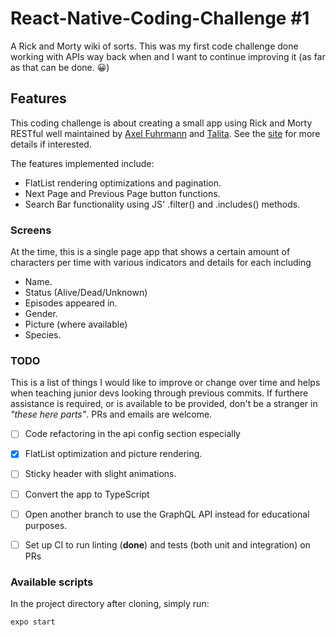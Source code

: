 # React-Native-Coding-Challenge #1

A Rick and Morty wiki of sorts. This was my first code challenge done working with APIs way back when and I want to continue improving it (as far as that can be done. :grinning:)

## Features

This coding challenge is about creating a small app using Rick and Morty RESTful well maintained by [Axel Fuhrmann](https://axelfuhrmann.com) and [Talita](https://talitatraveler.com). See the [site](https://rickandmortyapi.com) for more details if interested.

The features implemented include:
- FlatList rendering optimizations and pagination.
- Next Page and Previous Page button functions.
- Search Bar functionality using JS' .filter() and .includes() methods.

### Screens

At the time, this is a single page app that shows a certain amount of characters per time with various indicators and details for each including
- Name.
- Status (Alive/Dead/Unknown)
- Episodes appeared in.
- Gender.
- Picture (where available)
- Species.

### TODO

This is a list of things I would like to improve or change over time and helps when teaching junior devs looking through previous commits. If furthere assistance is required, or is available to be provided, don't be a stranger in _"these here parts"_. PRs and emails are welcome.
- [ ] Code refactoring in the api config section especially
- [x] FlatList optimization and picture rendering.
- [ ] Sticky header with slight animations.
- [ ] Convert the app to TypeScript
- [ ] Open another branch to use the GraphQL API instead for educational purposes.
- [ ] Set up CI to run linting (__done__) and tests (both unit and integration) on PRs


### Available scripts
In the project directory after cloning, simply run:
```js
expo start
```
